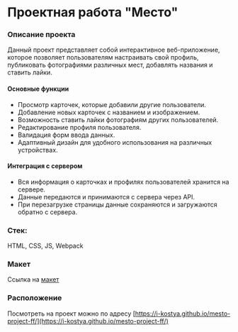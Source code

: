 # Проектная работа "Место"

### Описание проекта
Данный проект представляет собой интерактивное веб-приложение, которое позволяет пользователям настраивать свой профиль, публиковать фотографиями различных мест, добавлять названия и ставить лайки.

#### Основные функции
- Просмотр карточек, которые добавили другие пользователи.
- Добавление новых карточек с названием и изображением.
- Возможность ставить лайки фотографиям других пользователей.
- Редактирование профиля пользователя.
- Валидация форм ввода данных.
- Адаптивный дизайн для удобного использования на различных устройствах.
#### Интеграция с сервером
- Вся информация о карточках и профилях пользователей хранится на сервере.
- Данные передаются и принимаются с сервера через API.
- При перезагрузке страницы данные сохраняются и загружаются обратно с сервера.

### Стек: 
HTML, CSS, JS, Webpack

### Макет
Ссылка на [макет](https://www.figma.com/design/c3mK9tp8uyOq7bLFchqw75/JavaScript.-Sprint-4?node-id=0-1&node-type=canvas&t=hR5vMgctcZLqV4D6-0)

### Расположение
Посмотреть на проект можно по адресу [https://i-kostya.github.io/mesto-project-ff/](https://i-kostya.github.io/mesto-project-ff/)

